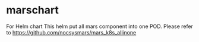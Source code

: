 # marschart
For Helm chart
This helm put all mars component into one POD. Please refer to https://github.com/nocsysmars/mars_k8s_allinone


